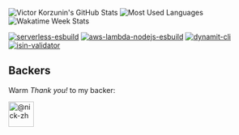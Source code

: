 ![Victor Korzunin's GitHub Stats](https://github-readme-stats.vercel.app/api?username=floydspace&show_icons=true&hide_border=true&hide_title=true)
![Most Used Languages](https://github-readme-stats.vercel.app/api/top-langs/?username=floydspace&hide_border=true&layout=compact)
![Wakatime Week Stats](https://github-readme-stats.vercel.app/api/wakatime?username=floydspace&hide_border=true&layout=compact)

[![serverless-esbuild](https://github-readme-stats.vercel.app/api/pin/?username=floydspace&repo=serverless-esbuild)](https://github.com/floydspace/serverless-esbuild)
[![aws-lambda-nodejs-esbuild](https://github-readme-stats.vercel.app/api/pin/?username=floydspace&repo=aws-lambda-nodejs-esbuild)](https://github.com/floydspace/aws-lambda-nodejs-esbuild)
[![dynamit-cli](https://github-readme-stats.vercel.app/api/pin/?username=floydspace&repo=dynamodb-migrations-tool)](https://github.com/floydspace/dynamodb-migrations-tool)
[![isin-validator](https://github-readme-stats.vercel.app/api/pin/?username=floydspace&repo=isin-validator)](https://github.com/floydspace/isin-validator)

## Backers
Warm _Thank you!_ to my backer:

<a href="https://github.com/nick-zh">
  <img title="@nick-zh" src="https://avatars.githubusercontent.com/u/3214182?s=70&amp;v=4" width="50" height="50" alt="@nick-zh">
</a>
